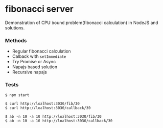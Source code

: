 # fibonacci server

Demonstration of CPU bound problem(fibonacci calculation) in NodeJS and solutions.

### Methods

- Regular fibonacci calculation
- Calback with `setImmediate`
- Try Promise or Async
- Napajs based solution
- Recursive napajs

### Tests

```
$ npm start
```

```
$ curl http://loalhost:3030/fib/30
$ curl http://loalhost:3030/callback/30
```

```
$ ab -n 10 -a 10 http://loalhost:3030/fib/30
$ ab -n 10 -a 10 http://loalhost:3030/callback/30
```
